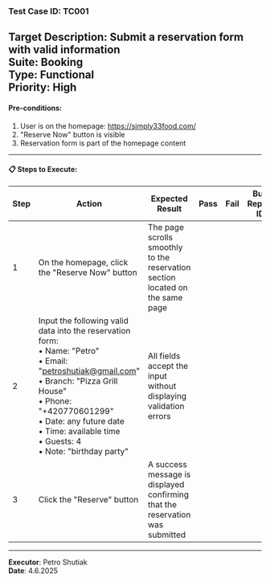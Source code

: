 ### Test Case ID: TC001  
**Target Description**: Submit a reservation form with valid information  
**Suite**: Booking  
**Type**: Functional  
**Priority**: High  
---

#### Pre-conditions:
1. User is on the homepage: https://simply33food.com/  
2. "Reserve Now" button is visible  
3. Reservation form is part of the homepage content  

---

#### 📋 Steps to Execute:

| Step | Action | Expected Result | Pass | Fail | Bug Report ID |
|------|--------|------------------|------|------|----------------|
| 1 | On the homepage, click the "Reserve Now" button | The page scrolls smoothly to the reservation section located on the same page |      |      |                |
| 2 | Input the following valid data into the reservation form:<br>• Name: "Petro"<br>• Email: "petroshutiak@gmail.com"<br>• Branch: "Pizza Grill House"<br>• Phone: "+420770601299"<br>• Date: any future date<br>• Time: available time<br>• Guests: 4<br>• Note: "birthday party" | All fields accept the input without displaying validation errors |      |      |                |
| 3 | Click the "Reserve" button | A success message is displayed confirming that the reservation was submitted |      |      |                |

---

**Executor**: Petro Shutiak  
**Date**: 4.6.2025  
